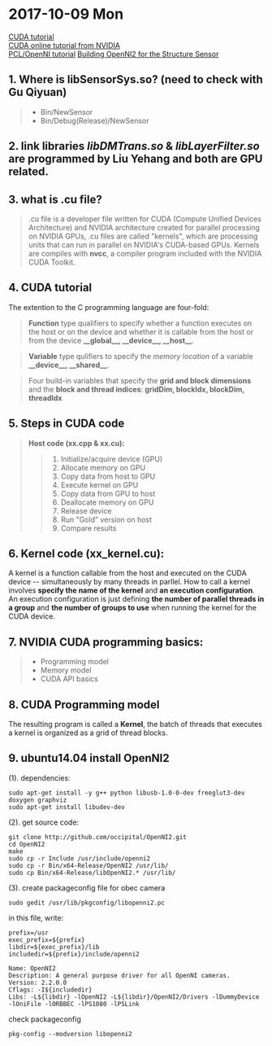 # 2017-10-09 Mon
[CUDA tutorial][1]  
[CUDA online tutorial from NVIDIA][2]  
[PCL/OpenNI tutorial][3]
[Building OpenNI2 for the Structure Sensor][4]
  
## 1. Where is libSensorSys.so? (need to check with Gu Qiyuan)
> - Bin/NewSensor
> - Bin/Debug(Release)/NewSensor   
   
## 2. link libraries *libDMTrans.so* & *libLayerFilter.so* are programmed by Liu Yehang and both are GPU related.   

## 3. what is .cu file?
> .cu file is a developer file written for CUDA (Compute Unified Devices Architecture) and NVIDIA architecture created for parallel processing on NVIDIA GPUs, .cu files are called "kernels", which are processing units that can run in parallel on NVIDIA's CUDA-based GPUs. Kernels are compiles with **nvcc**, a compiler program included with the NVIDIA CUDA Toolkit.  
  
## 4. CUDA tutorial
The extention to the C programming language are four-fold: 

> **Function** type qualifiers to specify whether a function executes on the host or on the device and whether it is callable from the host or from the device **\_\_global\_\_, \_\_device\_\_, \_\_host\_\_**. 

> **Variable** type qulifiers to specify the *memory location* of a variable **\_\_device\_\_, \_\_shared\_\_**. 

> Four build-in variables that specify the **grid and block dimensions** and the **block and thread indices**: **gridDim, blockIdx, blockDim, threadIdx**  
  
## 5. Steps in CUDA code
> **Host code (xx.cpp & xx.cu):**
>
> > 1. Initialize/acquire device (GPU)
> > 2. Allocate memory on GPU
> > 3. Copy data from host to GPU
> > 4. Execute kernel on GPU
> > 5. Copy data from GPU to host
> > 6. Deallocate memory on GPU
> > 7. Release device
> > 8. Run "Gold" version on host
> > 9. Compare results



## 6. Kernel code (xx_kernel.cu): 
A kernel is a function callable from the host and executed on the CUDA device -- simultaneously by many threads in parllel. How to call a kernel involves **specify the name of the kernel** and **an execution configuration**. An execution configuration is just defining **the number of parallel threads in a group** and **the number of groups to use** when running the kernel for the CUDA device.



## 7. NVIDIA CUDA programming basics: 
> - Programming model
> - Memory model
> - CUDA API basics



## 8. CUDA Programming model
The resulting program is called a **Kernel**, the batch of threads that executes a kernel is organized as a grid of thread blocks.



## 9. ubuntu14.04 install OpenNI2
(1). dependencies:  
```
sudo apt-get install -y g++ python libusb-1.0-0-dev freeglut3-dev doxygen graphviz
sudo apt-get install libudev-dev
```
(2). get source code:
```
git clone http://github.com/occipital/OpenNI2.git
cd OpenNI2
make 
sudo cp -r Include /usr/include/openni2
sudo cp -r Bin/x64-Release/OpenNI2 /usr/lib/
sudo cp Bin/x64-Release/libOpenNI2.* /usr/lib/
```
(3). create packageconfig file for obec camera 
```
sudo gedit /usr/lib/pkgconfig/libopenni2.pc
```
in this file, write: 
```
prefix=/usr   
exec_prefix=${prefix}
libdir=${exec_prefix}/lib
includedir=${prefix}/include/openni2

Name: OpenNI2
Description: A general purpose driver for all OpenNI cameras.
Version: 2.2.0.0
Cflags: -I${includedir}
Libs: -L${libdir} -lOpenNI2 -L${libdir}/OpenNI2/Drivers -lDummyDevice -lOniFile -lORBBEC -lPS1080 -lPSLink
```
check packageconfig
```
pkg-config --modversion libopenni2
```



[1]:http://geco.mines.edu/tesla/cuda_tutorial_mio/
[2]:http://www.nvidia.cn/object/cuda_education_cn_old.html  
[3]:https://hackmd.io/s/rkUygOq8g#
[4]:http://www.jetsonhacks.com/2014/08/28/building-openni2-structure-sensor/